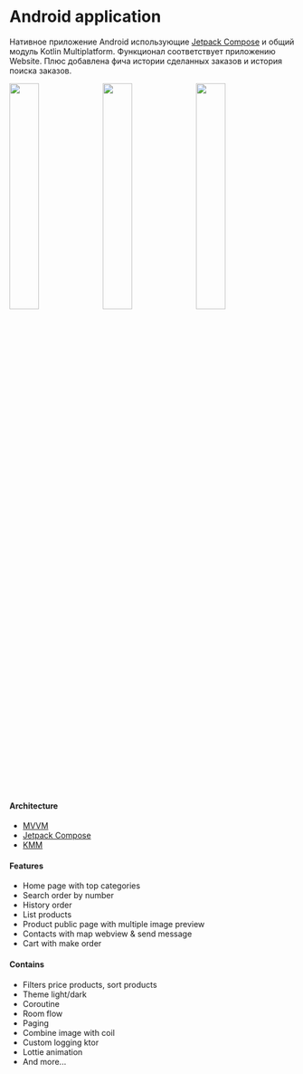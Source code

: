 # Android application

Нативное приложение Android использующие [Jetpack Compose](https://developer.android.com/jetpack/compose) и общий модуль Kotlin Multiplatform.
Функционал соответствует приложению Website.
Плюс добавлена фича истории сделанных заказов и история поиска заказов.

<p>
<img src="images/android/android_l.png" width="32%"/>
<img src="images/android/android_d.png" width="32%"/>
<img src="images/android/android_anim.gif" width="32%"/>
</p>

#### Architecture

* [MVVM](https://en.wikipedia.org/wiki/Model%E2%80%93view%E2%80%93viewmodel)
* [Jetpack Compose](https://developer.android.com/jetpack/compose)
* [KMM](https://kotlinlang.org/docs/multiplatform-mobile-getting-started.html)

#### Features

* Home page with top categories
* Search order by number
* History order
* List products
* Product public page with multiple image preview
* Contacts with map webview & send message
* Cart with make order

#### Contains

* Filters price products, sort products
* Theme light/dark
* Coroutine
* Room flow
* Paging
* Combine image with coil
* Custom logging ktor
* Lottie animation
* And more...